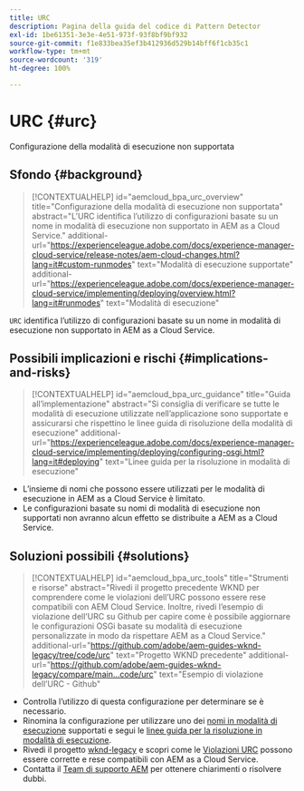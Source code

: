 ```yaml
---
title: URC
description: Pagina della guida del codice di Pattern Detector
exl-id: 1be61351-3e3e-4e51-973f-93f8bf9bf932
source-git-commit: f1e833bea35ef3b412936d529b14bff6f1cb35c1
workflow-type: tm+mt
source-wordcount: '319'
ht-degree: 100%

---
```


# URC {#urc}

Configurazione della modalità di esecuzione non supportata

## Sfondo {#background}

>[!CONTEXTUALHELP]
>id="aemcloud_bpa_urc_overview"
>title="Configurazione della modalità di esecuzione non supportata"
>abstract="L’URC identifica l’utilizzo di configurazioni basate su un nome in modalità di esecuzione non supportato in AEM as a Cloud Service."
>additional-url="https://experienceleague.adobe.com/docs/experience-manager-cloud-service/release-notes/aem-cloud-changes.html?lang=it#custom-runmodes" text="Modalità di esecuzione supportate"
>additional-url="https://experienceleague.adobe.com/docs/experience-manager-cloud-service/implementing/deploying/overview.html?lang=it#runmodes" text="Modalità di esecuzione"

`URC` identifica l’utilizzo di configurazioni basate su un nome in modalità di esecuzione non supportato in AEM as a Cloud Service.

## Possibili implicazioni e rischi {#implications-and-risks}

>[!CONTEXTUALHELP]
>id="aemcloud_bpa_urc_guidance"
>title="Guida all’implementazione"
>abstract="Si consiglia di verificare se tutte le modalità di esecuzione utilizzate nell’applicazione sono supportate e assicurarsi che rispettino le linee guida di risoluzione della modalità di esecuzione"
>additional-url="https://experienceleague.adobe.com/docs/experience-manager-cloud-service/implementing/deploying/configuring-osgi.html?lang=it#deploying" text="Linee guida per la risoluzione in modalità di esecuzione"

* L’insieme di nomi che possono essere utilizzati per le modalità di esecuzione in AEM as a Cloud Service è limitato.
* Le configurazioni basate su nomi di modalità di esecuzione non supportati non avranno alcun effetto se distribuite a AEM as a Cloud Service.

## Soluzioni possibili {#solutions}

>[!CONTEXTUALHELP]
>id="aemcloud_bpa_urc_tools"
>title="Strumenti e risorse"
>abstract="Rivedi il progetto precedente WKND per comprendere come le violazioni dell’URC possono essere rese compatibili con AEM Cloud Service. Inoltre, rivedi l’esempio di violazione dell’URC su Github per capire come è possibile aggiornare le configurazioni OSGi basate su modalità di esecuzione personalizzate in modo da rispettare AEM as a Cloud Service."
>additional-url="https://github.com/adobe/aem-guides-wknd-legacy/tree/code/urc" text="Progetto WKND precedente"
>additional-url="https://github.com/adobe/aem-guides-wknd-legacy/compare/main...code/urc" text="Esempio di violazione dell’URC - Github"

* Controlla l’utilizzo di questa configurazione per determinare se è necessario.
* Rinomina la configurazione per utilizzare uno dei [nomi in modalità di esecuzione](https://experienceleague.adobe.com/docs/experience-manager-cloud-service/release-notes/aem-cloud-changes.html?lang=it#custom-runmodes) supportati e segui le [linee guida per la risoluzione in modalità di esecuzione](https://experienceleague.adobe.com/docs/experience-manager-cloud-service/implementing/deploying/configuring-osgi.html?lang=it#runmode-resolution).
* Rivedi il progetto [wknd-legacy](https://github.com/adobe/aem-guides-wknd-legacy/tree/code/urc) e scopri come le [Violazioni URC](https://github.com/adobe/aem-guides-wknd-legacy/compare/main...code/urc) possono essere corrette e rese compatibili con AEM as a Cloud Service.
* Contatta il [Team di supporto AEM](https://helpx.adobe.com/it/enterprise/using/support-for-experience-cloud.html) per ottenere chiarimenti o risolvere dubbi.
